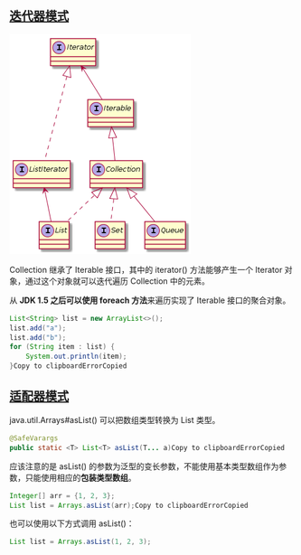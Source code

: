 ## [迭代器模式](https://duhouan.github.io/Java/#/JavaContainer/2_容器中的设计模式?id=迭代器模式)

![img](res/2.容器中的设计模式/SoWkIImgAStDuUBAp2j9BKfBJ4vLy0G.png)



Collection 继承了 Iterable 接口，其中的 iterator() 方法能够产生一个 Iterator 对象，通过这个对象就可以迭代遍历 Collection 中的元素。

从 **JDK 1.5 之后可以使用 foreach 方法**来遍历实现了 Iterable 接口的聚合对象。

```java
List<String> list = new ArrayList<>();
list.add("a");
list.add("b");
for (String item : list) {
    System.out.println(item);
}Copy to clipboardErrorCopied
```

## [适配器模式](https://duhouan.github.io/Java/#/JavaContainer/2_容器中的设计模式?id=适配器模式)

java.util.Arrays#asList() 可以把数组类型转换为 List 类型。

```java
@SafeVarargs
public static <T> List<T> asList(T... a)Copy to clipboardErrorCopied
```

应该注意的是 asList() 的参数为泛型的变长参数，不能使用基本类型数组作为参数，只能使用相应的**包装类型数组**。

```java
Integer[] arr = {1, 2, 3};
List list = Arrays.asList(arr);Copy to clipboardErrorCopied
```

也可以使用以下方式调用 asList()：

```java
List list = Arrays.asList(1, 2, 3);
```